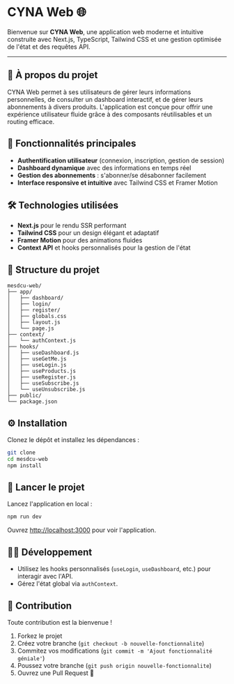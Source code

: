 # CYNA Web 🌐

Bienvenue sur **CYNA Web**, une application web moderne et intuitive construite avec Next.js, TypeScript, Tailwind CSS et une gestion optimisée de l'état et des requêtes API.

---

## 📖 À propos du projet

CYNA Web permet à ses utilisateurs de gérer leurs informations personnelles, de consulter un dashboard interactif, et de gérer leurs abonnements à divers produits. L'application est conçue pour offrir une expérience utilisateur fluide grâce à des composants réutilisables et un routing efficace.

## 🚀 Fonctionnalités principales

- **Authentification utilisateur** (connexion, inscription, gestion de session)
- **Dashboard dynamique** avec des informations en temps réel
- **Gestion des abonnements** : s'abonner/se désabonner facilement
- **Interface responsive et intuitive** avec Tailwind CSS et Framer Motion

## 🛠️ Technologies utilisées

- **Next.js** pour le rendu SSR performant
- **Tailwind CSS** pour un design élégant et adaptatif
- **Framer Motion** pour des animations fluides
- **Context API** et hooks personnalisés pour la gestion de l'état

## 📁 Structure du projet

```
mesdcu-web/
├── app/
│   ├── dashboard/
│   ├── login/
│   ├── register/
│   ├── globals.css
│   ├── layout.js
│   └── page.js
├── context/
│   └── authContext.js
├── hooks/
│   ├── useDashboard.js
│   ├── useGetMe.js
│   ├── useLogin.js
│   ├── useProducts.js
│   ├── useRegister.js
│   ├── useSubscribe.js
│   └── useUnsubscribe.js
├── public/
└── package.json
```

## ⚙️ Installation

Clonez le dépôt et installez les dépendances :

```bash
git clone
cd mesdcu-web
npm install
```

## 🚦 Lancer le projet

Lancez l'application en local :

```bash
npm run dev
```

Ouvrez [http://localhost:3000](http://localhost:3000) pour voir l'application.

## 🧑‍💻 Développement

- Utilisez les hooks personnalisés (`useLogin`, `useDashboard`, etc.) pour interagir avec l'API.
- Gérez l'état global via `authContext`.

## 🤝 Contribution

Toute contribution est la bienvenue !

1. Forkez le projet
2. Créez votre branche (`git checkout -b nouvelle-fonctionnalite`)
3. Commitez vos modifications (`git commit -m 'Ajout fonctionnalité géniale'`)
4. Poussez votre branche (`git push origin nouvelle-fonctionnalite`)
5. Ouvrez une Pull Request 🎉
